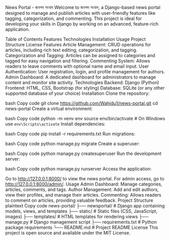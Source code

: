 News Portal - জনপদ সংবাদ
Welcome to জনপদ সংবাদ, a Django-based news portal designed to manage and publish articles with user-friendly features like tagging, categorization, and commenting. This project is ideal for developing your skills in Django by working on an advanced, feature-rich application.

Table of Contents
Features
Technologies
Installation
Usage
Project Structure
License
Features
Article Management: CRUD operations for articles, including rich text editing, categorization, and tagging.
Categorization and Tagging: Articles can be assigned to categories and tagged for easy navigation and filtering.
Commenting System: Allows readers to leave comments with optional name and email input.
User Authentication: User registration, login, and profile management for authors.
Admin Dashboard: A dedicated dashboard for administrators to manage content and monitor site activity.
Technologies
Backend: Django (Python)
Frontend: HTML, CSS, Bootstrap (for styling)
Database: SQLite (or any other supported database of your choice)
Installation
Clone the repository:

bash
Copy code
git clone https://github.com/Wahidu1/news-portal.git
cd news-portal
Create a virtual environment:

bash
Copy code
python -m venv env
source env/bin/activate  # On Windows use `env\Scripts\activate`
Install dependencies:

bash
Copy code
pip install -r requirements.txt
Run migrations:

bash
Copy code
python manage.py migrate
Create a superuser:

bash
Copy code
python manage.py createsuperuser
Run the development server:

bash
Copy code
python manage.py runserver
Access the application:

Go to http://127.0.0.1:8000/ to view the news portal.
For admin access, go to http://127.0.0.1:8000/admin/.
Usage
Admin Dashboard: Manage categories, articles, comments, and tags.
Author Management: Add and edit authors, view their profiles, and manage their articles.
Commenting: Allows readers to comment on articles, providing valuable feedback.
Project Structure
plaintext
Copy code
news-portal/
├── newsportal/             # Django app containing models, views, and templates
├── static/                 # Static files (CSS, JavaScript, images)
├── templates/              # HTML templates for rendering views
├── manage.py               # Django management script
├── requirements.txt        # Python package requirements
└── README.md               # Project README
License
This project is open source and available under the MIT License.
